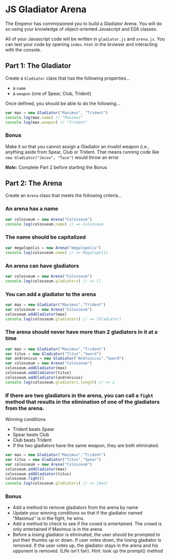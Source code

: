 # JS Gladiator Arena

The Emperor has commissioned you to build a Gladiator Arena. You will do so using your knowledge of object-oriented Javascript and ES6 classes.

All of your Javascript code will be written in `gladiator.js` and `arena.js`. You can test your code by opening `index.html` in the browser and interacting with the console.

## Part 1: The Gladiator

Create a `Gladiator` class that has the following properties...
- a `name`
- a `weapon` (one of Spear, Club, Trident)

Once defined, you should be able to do the following...

```js
var max = new Gladiator("Maximus", "Trident")
console.log(max.name) // "Maximus"
console.log(max.weapon) // "Trident"
```

### Bonus

Make it so that you cannot assign a Gladiator an invalid weapon (i.e., anything aside from Spear, Club or Trident. That means running code like `new Gladiator("Jesse", "Taco")` would throw an error

**_Note:_** Complete Part 2 before starting the Bonus

## Part 2: The Arena

Create an `Arena` class that meets the following criteria...

### An arena has a name

```js
var colosseum = new Arena("Colosseum")
console.log(colosseum.name) // => Colosseum
```
### The name should be capitalized

```js
var megalopolis = new Arena("megalopolis")
console.log(colosseum.name) // => Megalopolis
```

### An arena can have gladiators

```js
var colosseum = new Arena("Colosseum")
console.log(colosseum.gladiators) // => []
```

### You can add a gladiator to the arena

```js
var max = new Gladiator("Maximus","Trident")
var colosseum = new Arena("Colosseum")
colosseum.addGladiator(max)
console.log(colosseum.gladiators) // => [Gladiator]
```

### The arena should never have more than 2 gladiators in it at a time

```js
var max = new Gladiator("Maximus","Trident")
var titus = new Gladiator("Titus","Sword")
var andronicus = new Gladiator("Andronicus","Sword")
var colosseum = new Arena("Colosseum")
colosseum.addGladiator(max)
colosseum.addGladiator(titus)
colosseum.addGladiator(andronicus)
console.log(colosseum.gladiators.length) // => 2
```

### If there are two gladiators in the arena, you can call a `fight` method that results in the elimination of one of the gladiators from the arena.

Winning conditions
- Trident beats Spear
- Spear beats Club
- Club beats Trident
- If the two gladiators have the same weapon, they are both eliminated.

```js
var max = new Gladiator("Maximus","Trident")
var titus = new Gladiator("Titus","Spear")
var colosseum = new Arena("Colosseum")
colosseum.addGladiator(max)
colosseum.addGladiator(titus)
colosseum.fight()
console.log(colosseum.gladiators) // => [max]
```

### Bonus

* Add a method to remove gladiators from the arena by name
* Update your winning conditions so that if the gladiator named "Maximus" is in the fight, he wins.
* Add a method to check to see if the crowd is entertained. The crowd is only entertained if Maximus is in the arena.
* Before a losing gladiator is eliminated, the user should be prompted to put their thumbs up or down. If user votes down, the losing gladiator is removed. If the user votes up, the gladiator stays in the arena and his opponent is removed. (Life isn't fair). Hint: look up the prompt() method
